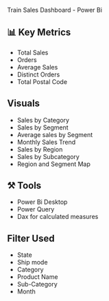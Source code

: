 Train Sales Dashboard  - Power Bi 


 ## 📊 Key Metrics 

 * Total Sales
 * Orders
 * Average Sales
 * Distinct Orders
 * Total Postal Code

## Visuals 
* Sales by Category
* Sales by Segment
* Average sales by Segment
* Monthly Sales Trend
* Sales by Region
* Sales by Subcategory
* Region and Segment Map


## ⚒️ Tools
* Power Bi Desktop
* Power Query
* Dax for calculated measures

## Filter Used
* State
* Ship mode
* Category
* Product Name
* Sub-Category
* Month 

